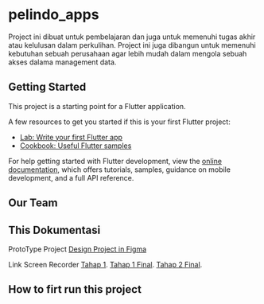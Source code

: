 # pelindo_apps

Project ini dibuat untuk pembelajaran dan juga untuk memenuhi tugas akhir atau kelulusan dalam perkulihan. 
Project ini juga dibangun untuk memenuhi kebutuhan sebuah perusahaan agar lebih mudah dalam mengola sebuah akses dalama management data. 

## Getting Started

This project is a starting point for a Flutter application.

A few resources to get you started if this is your first Flutter project:

- [Lab: Write your first Flutter app](https://docs.flutter.dev/get-started/codelab)
- [Cookbook: Useful Flutter samples](https://docs.flutter.dev/cookbook)

For help getting started with Flutter development, view the
[online documentation](https://docs.flutter.dev/), which offers tutorials,
samples, guidance on mobile development, and a full API reference.


## Our Team

## This Dokumentasi
ProtoType Project 
[Design Project in Figma](https://docs.flutter.dev/get-started/codelab)

Link Screen Recorder
[Tahap 1](https://www.youtube.com/watch?v=HgB8X_k5EA8).
[Tahap 1 Final](https://docs.flutter.dev/get-started/codelab).
[Tahap 2 Final](https://docs.flutter.dev/get-started/codelab).

## How to firt run this project
